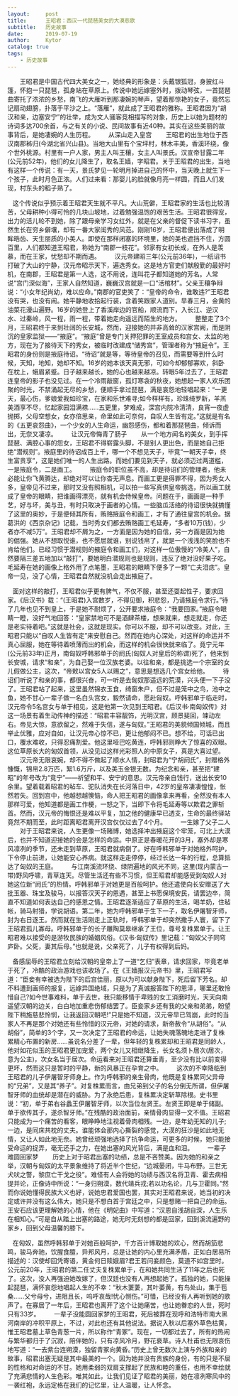 ```yaml
---
layout:     post
title:      王昭君：西汉一代琵琶美女的大漠悲歌
subtitle:   历史故事
date:       2019-07-19
author:     Kytor
catalog: true
tags:
    - 历史故事
---
```


　　王昭君是中国古代四大美女之一，她经典的形象是：头戴银狐冠，身披红斗篷，怀抱一只琵琶，孤身站在草原上。传说中她远嫁塞外时，拨动琴弦，一首琵琶曲寄托了浓浓的乡愁，南飞的大雁听到那凄婉的琴声，望着那惊艳的女子，竟然忘记扇动翅膀，扑落于平沙之上。“落雁”，就此成了王昭君的雅称。王昭君因为“胡汉和亲，边塞安宁”的壮举，成为文人骚客竞相描写的对象，历史上以她为题材的诗词多达700余首，与之有关的小说、民间故事有近40种。其实在这些美丽的故事背后，是她凄婉的人生历程。
　　从深山走入皇宫
　　王昭君的出生地位于西汉南郡秭归(今湖北省兴山县)。当地大山里有个宝坪村，林木丰美，香溪环绕，像个世外桃源。村里有一户人家，男主人叫王穰，女主人叫景氏。汉宣帝甘露二年(公元前52年)，他们的女儿降生了，取名王嫱，字昭君。关于王昭君的出生，当地有这样一个传说：有一天，景氏梦见一轮明月掉进自己的怀中，当天晚上就生下一个孩子，此时月色正浓。人们过来看：那婴儿的脸就像月亮一样圆，而且人们发现，村东头的稻子熟了。

   这个传说似乎预示着王昭君天生就不平凡。大山荒僻，王昭君家的生活也比较清苦，父母耕种小得可怜的几块山坡地，过着勉强温饱的艰苦生活。王昭君很得宠，出力的活儿轮不到她，除了跟母亲学习女红外，就是在父亲的督促下读书习字，虽然生长在穷乡僻壤，却有一番大家闺秀的风范。刚刚16岁，王昭君便出落成了明眸皓齿、天生丽质的小美人。即使在那样闭塞的环境里，她的美也遮挡不住，方圆百里，人们都知道王昭君，称她为“南郡一枝花”。邻家有女初长成，在外人是羡慕，而在王家，忧愁却不期而遇。
　　汉元帝建昭三年(公元前36年)，一纸诏书打破了大山的宁静，汉元帝昭示天下，遍选秀女。这是地方官吏们献殷勤的最好时机，在南郡，王昭君是第一人选，这不用说，连叫花子都知道她的芳名。人常说“宫门深似海”，王家人自然知道，巍巍汉宫就是一口“活棺材”。父亲王穰争辩说：“小女年纪尚幼，难以应命。”南郡的官吏笑了：“皇帝的命令，谁敢违?”王昭君没有哭，也没有闹。她平静地收拾起行装，含着笑跟家人道别。早春三月，金黄的油菜花漫山遍野。16岁的她登上了香溪岸边的官船，顺流而下，入长江、逆汉水、过秦岭，风一程，雨一程，带着她走向遥远而陌生的地方。
　　整整走了3个月，王昭君终于来到壮阔的长安城，然而，迎接她的并非高耸的汉家宫阙，而是阴沉的皇家监狱——“掖庭”。“掖庭”曾是专门关押犯罪的王室成员和宫女、太监的地方，现在为了接待天下的秀女，被临时改建成“储秀宫”，管理者称为“掖庭令”。王昭君的身份则是掖庭待诏。“待诏”就是等，等待皇帝的召见，而需要等到什么时候，天知，地知，她却不知。16岁的她本该天真无邪，可如今却郁郁寡欢，斜卧在枕上，蛾眉紧蹙。日子越来越长，她的心也越来越凉。转眼5年过去了，王昭君连皇帝的影子也没见过。在一个冷雨敲窗，孤灯寒衾的秋夜，她想起一家人欢乐团聚的时光，不禁涌起无尽的乡愁，便顺手拿过琵琶，满是哀怨地轻唱起来：“一更天，最心伤，爹娘爱我如珍宝，在家和乐世难寻;如今样样有，珍珠绮罗新，羊羔美酒享不尽，忆起家园泪满襟……五更里，梦难成，深宫内院冷清清，良宵一夜虚抛掷，父母空想女，女亦倍思亲，命里如此可奈何，自叹人生皆有定。”这就是有名的《五更哀怨曲》，一个少女的人生命运，幽怨感伤，都和着那琵琶曲，倾诉而出，无奈又凄凉。
　　让汉元帝悔青了肠子
　　从一个地方闻名的美女，到手挥琵琶、满腔心事的怨女，王昭君不得崭露头脚，不是别人更出色，而是她自己拒绝“潜规则”。掖庭里的待诏成百上千，哪一个不想见天子，毕竟“一朝天子幸，终生富贵享”，这是她们唯一的人生出路。而她们要见到天子，就必须迈过两道槛，一是掖庭令，二是画工。
　　掖庭令的职位虽不高，却是待诏们的管理者，他未必能让你飞黄腾达，却绝对可以让你杳无声息。而画工更是得罪不得，因为秀女人多，皇帝见不过来，那时又没有照相机，可以拍一些写真供皇帝挑选，所以画工就成了皇帝的眼睛，把谁画得漂亮，就有机会侍候皇帝。问题在于，画画是一种手艺，好与坏，美与丑，有时只取决于画者的心情。一些脑瓜活络的待诏很快就搞懂了这里的奥妙，于是便倾其所有，贿赂掖庭令和画工，才有了通往皇宫的机会。据葛洪的《西京杂记》记载，当时秀女们都去贿赂画工毛延寿，“多者10万(钱)，少者亦不减5万”。王昭君却不屑为之，一方面是因为她的自信，另一方面是因为她的倔强。她从不想取悦谁，也不愿屈就谁，别说钱帛了，就是一个浅浅的笑脸也不肯给他们。已经习惯于潜规则的掖庭令和画工们，对这样一位傲慢的“冷美人”，自然要隔三差五地加以“敲打”，要她明白潜规则也是规则，违反了绝对没好果子吃。毛延寿在她的画像上格外用了点笔墨，王昭君的眼睛下便多了一颗“亡夫泪痣”。皇帝一见，没了心情，王昭君自然就没机会走出掖庭了。

   面对这样的敲打，王昭君似乎更有脾气，不仅不服，甚至还耍起性子，要求回家。《后汉书》载：“(王昭君)入宫数岁，不得见御，积悲怨，乃请掖庭令求行。”待了几年也见不到皇上，于是她不耐烦了，公开要求掖庭令：“我要回家。”掖庭令眼睛一瞪，没好气地回答：“皇家禁地可不是酒肆茶楼，想来就来，想走就走，你还是老实待着吧。”这就是社会，这就是现实。你可以不服，却不可以改变。对此，王昭君只能以“自叹人生皆有定”来安慰自己。然而在她内心深处，对这样的命运并不真心屈服，她在等待着喷薄而出的机会，而这样的机会很快就来临了。竟宁元年(公元前33年)正月，南匈奴呼韩邪单于的阏氏(匈奴人对皇后的称谓)死了，他来到长安城，请求“和亲”，为自己娶一位汉族老婆。以往和亲，都是挑选一个宗室的女儿假做公主，这次，“帝敕以宫女5人以赐之”，意思是想选几个宫女给他。
　　待诏们听说了和亲的事，都很兴奋，可一听是去匈奴那遥远的荒漠，兴头便一下子没了。王昭君站了起来，这里虽然锦衣玉食，绮窗朱户，但不过是笼中之鸟，池中之鱼，她不甘心一辈子做一名白头宫女，毅然请命，愿赴匈奴。呼韩邪单于临走时，汉元帝令5名宫女与单于相见，这是他第一次见到王昭君。《后汉书·南匈奴传》对这一场景有着生动传神的描述：“昭君丰容靓饰，光明汉宫，顾景斐回，竦动左右。帝见大惊，意欲留之，然难于失信，遂与匈奴。”王昭君的美貌倾国倾城，而且举止优雅，应对自如，让汉元帝心惊不已，更让他郁闷不已。想不给，可话已出口，覆水难收，只得忍痛割爱。他这里哑巴吃黄连，呼韩邪则睁大了惊喜的双眼。这位草原长大的匈奴首领，从没见过这样光彩照人的中原女子，真是大喜过望。
　　汉元帝无限哀婉，却不得不做起了顺水人情，封昭君为“宁胡阏氏”，封赠格外慷慨，锦帛2.8万匹，絮1.6万斤，以及美玉金银无数。为纪念和亲，甚至把“建昭”的年号改为“竟宁”——祈望和平、安宁的意思。汉元帝亲自饯行，送出长安10余里。望着载着昭君的毡车、驼队消失在长河落日中，42岁的皇帝凄凄惶惶，怅然若失。回到宫中，他越想越懊恼，命人把王昭君的画像拿来再看，全然没有本人那样可爱，他知道都是画工作梗，一怒之下，当即下令将毛延寿等以欺君之罪斩首。然而，汉元帝的悔恨还是难以平复，加之他的健康早已透支，生命的最终驿站竟然不期而至，此时距离昭君离开汉宫仅仅过去了4个月。
　　一生嫁了父子二人
　　对于王昭君来说，人生更像一场赌博，她选择冲出掖庭这个牢笼，可北上大漠后，也并不知道迎接她的会是怎样的命运。中原正是春暖花开的3月，塞外却是寒风凛冽的季节，还未走到草原，王昭君就病倒了。好在呼韩邪单于对她格外呵护，下令停止前进，让她能安心养病。就这样走走停停，经过长达一年的行程，总算抵达了匈奴的王庭。
　　与江南溪流环绕、绿阴遍地的风光不同，这里(现内蒙古一带)野风呼啸，青草连天。尽管生活还有些不习惯，但王昭君却能感受到匈奴人对她这位新“阏氏”的热情。呼韩邪单于对她更是百般呵护。他还遣使向长安赠送了大批玉器、珠宝及骏马，以报答汉天子的恩遇，甚至上书愿保境安民，请罢边卒，简直不知道如何表达自己的感恩之情。王昭君逐渐适应了草原的生活，喝羊奶，住毡帐，骑马射猎，学说胡语。第二年，她为呼韩邪单于生下一子，取名伊屠智牙师，封为右日逐王。然而就在生活刚走上正轨时，呼韩邪单于却突然撒手人寰，留下了王昭君孤儿寡母。呼韩邪单于的长子雕陶莫皋继承了王位，尊号复株累单于。让王昭君难以接受的是游牧民族的婚姻风俗。《汉书·匈奴传》里记载：“匈奴父子同穹庐卧。父死，妻其后母。”也就是说，父亲死了，儿子有权得到后妈。

   备感屈辱的王昭君立刻给汉朝的皇帝上了一道“乞归”表章，请求回家，毕竟老单于死了，冷酷的政治游戏也该收场了。在《王嫱报汉元帝书》里，王昭君写道：“臣妾有幸被选为陛下的后宫佳丽，原以为可以献身陛下，死后留下芳名。却不料遭到画师的报复，远嫁异国绝域，只是为了真诚报答陛下的恩泽，哪里还敢怜惜自己?如今世事难料，单于去世，我只能移情于卑贱的女工消磨时光，天天向南遥望汉朝的边关，白白地加重悲伤郁结罢了。臣妾家乡还有我的父亲和弟弟，盼望陛下稍施慈悲怜悯，让我返回汉朝吧!”只是她不知道，汉元帝早已驾崩，此时的当家人不再是那个对她还有些怜惜的汉元帝，对她的请求，新帝赦令“从胡俗”。“从胡俗”，简单的3个字，又一次决定了王昭君的命运，让她失魂落魄地走进了复株累精心布置的新房……虽说名分差了一辈，但年轻的复株累却和王昭君是同龄人，他对如花似玉的王昭君更加宠爱，两个女儿又相继降生，长女名须卜居次(居次，意为公主)，次女名当于居次。命运看来对王昭君还算垂青，至少没有比以前变得更坏，然而这只是暂时的平静，新的风暴正在孕育之中。
　　这次的不幸降临到王昭君的儿子伊屠智牙师身上。作为呼韩邪的亲生骨肉，他既是复株累同父异母的“兄弟”，又是其“养子”。对复株累而言，由兄弟到父子的名分倒无所谓，但伊屠智牙师的血统却是潜在的威胁。为了永绝后患，复株累决定斩草除根。史书里说：“初，单于弟右谷蠡王伊屠智牙师，以次当位左贤王。左贤王即是单于储副。单于欲传其子，遂杀智牙师。”在残酷的政治面前，亲情骨肉显得一文不值。王昭君只能成为一个痛苦的看客，眼睁睁地注视着骨肉相残。一边，是年幼无知的儿子;一边，是同床共枕的丈夫。谁能体会那内心撕裂的感觉，大漠的狂沙是如此地无情，又让人如此地无奈。她曾经顽强地选择了抗争命运，可更多的时候，她只能接受命运的捉弄，毫无还手之力，在她出塞的风光背后，满是血和泪。
　　一辈子难圆回家梦
　　历史上对于昭君出塞的功绩，总是不吝赞美。因为她的和亲之举，汉朝与匈奴的太平景象维持了将近半个世纪，“边城晏闭，牛马布野。三世无犬吠之警，黎庶亡干戈之役”。难怪有人会将她的功绩与西汉名将卫青、霍去病相提并论，正像诗中所说：“一身归朔漠，数代靖兵戎;若以功名论，几与卫霍同。”然而你说她懂得民族大义也好，说她忠君爱国也罢，其实对王昭君来说，她当初的决定或许并没有这么伟大，她只是不想白首于宫廷之中，只是想赌一把自己的命运。王安石应该更理解她的心情，他在《明妃曲》中写道：“汉恩自浅胡自深，人生乐在相知心。”可是自从踏上出塞的路途，她无时无刻想的都是回家，回到溪流遍野的家乡，回到父母温馨的膝下。

   在匈奴，虽然呼韩邪单于对她百般呵护，千方百计博取她的欢心，然而胡笳悲鸣，骏马奔驰，饮腥食膻，异邦风月，总是让她的内心里充满矛盾，正如白居易所描述的：汉使却回凭寄语，黄金何日赎娥眉?君王若问妾颜色，莫道不如宫里时。公元前20年，王昭君的第二任丈夫复株累单于，在和她共同生活了11年之后也死了。这次，没人再强迫她改嫁了，但汉廷也没有人再想起她了。孤独的她，只能操起琵琶，满怀哀怨地唱起人生的不幸：“秋木萋萋，其叶萎黄，有鸟处山，集于苞桑……父兮母兮，进阻且长，呜呼哀哉!忧心恻伤。”可惜，已经没有人再听到她的歌声了。在寡居了一年后，王昭君也离开了这个让她痛苦，也让她眷恋的人世，死时只有33岁。
　　一辈子没能圆回家梦的王昭君，死后被葬在现呼和浩特市南大黑河南岸的冲积平原上，不过，对此也还有其他说法。据说入秋以后塞外草色枯黄，惟王昭君墓上草色青葱一片，所以称作“青冢”。现在，一切都过去了，所有的热闹与繁华都归于了沉寂，陪伴她的，只有凉风冷月，野花衰草。诗人杜甫也无限哀伤地写道：“一去紫台连朔漠，独留青冢向黄昏。”历史上曾无数次上演与外族和亲的故事，昭君出塞无疑是其中最美的一个。因为她并没有贵族的身份，有的只是不屈的性格和对命运的不甘。她用柔弱的双肩支撑起了民族和睦的重任，也用不幸绘就了充满悲情的人生色彩。唯其如此，让我们见证了昭君的美丽，她在凛冽寒风中的一袭红袍，永远定格在我们的记忆里，让人温暖，让人怀念。

